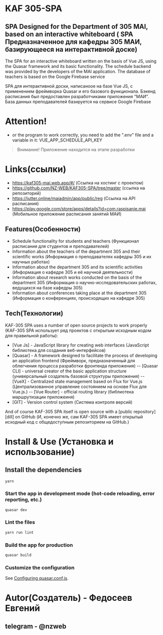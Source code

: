# KAF 305-SPA

## SPA Designed for the Department of 305 MAI, based on an interactive whiteboard ( SPA Предназначенное для кафедры 305 МАИ, базирующееся на интерактивной доске)


The SPA for an interactive whiteboard written on the basis of Vue JS, using the Quasar framework and its basic functionality. The schedule backend was provided by the developers of the MAI application. The database of teachers is based on the Google Firebase service



SPA для интерактивной доски, написаноое на базе Vue JS, с применением фреймворка Quasar и его базового функционала. Бэкенд расписания был предоставлен разработчиками приложения "МАИ". База данных преподавателей базируется на сервисе Google Firebase

# Attention!
- or the program to work correctly, you need to add the ".env" file and a variable in it: VUE_APP_SCHEDULE_API_KEY

> Внимание!
Приложение находится на этапе разработки

# Links(ссылки)
- https://kaf305-mai.web.app/#/ (Ссылка на хостинг с проектом)
- https://github.com/NZ-WEB/KAF305-SPA/tree/master (ссылка на репозиторий)
- https://jutter.online/maiadmin/app/public/reg (Ссылка на API расписания)
- https://play.google.com/store/apps/details?id=com.raspisanie.mai (Мобильное приложение расписания занятий МАИ)

## Features(Особенности)

- Schedule functionality for students and teachers (Функционал расписания для студентов и преподавателей)
- Information about the teachers of the department 305 and their scientific works (Информация о преподавателях кафедры 305 и их научных работах)
- Information about the department 305 and its scientific activities (Информация о кафедре 305 и её научной деятельности)
- Information about research works conducted on the basis of the department 305 (Информация о научно-исследовательских работах, ведущихся на базе кафедры 305)
- Information about conferences taking place at the department 305 (Информация о конференциях, происходящих на кафедре 305)


## Tech(Технологии)

KAF-305 SPA uses a number of open source projects to work properly (KAF-305 SPA использует ряд проектов с открытым исходным кодом для правильной работы):

- [Vue Js] - JavaScript library for creating web interfaces (JavaScript библиотека для создания веб-интерфейсов)
- [Quasar] - A framework designed to facilitate the process of developing an application frontend (Фреймворк, предназначенный для облегчения процесса разработки фронтенда приложения)
  -- [Quasar CLI] - universal creator of the basic application structure (универсальный создатель базовой структуры приложения)
  -- [VueX] - Centralized state management based on Flux for Vue.js (Централизованное управление состоянием на основе Flux для Vue.js.)
  -- [Vue Router] - official routing library (библиотека маршрутизации приложеиня)
- [GIT] - Version control system (Система контроля версий)

And of course KAF-305 SPA itself is open source with a [public repository][dill]
on GitHub (И, конечно же, сам KAF-305 SPA имеет открытый исходный код с общедоступным репозиторием
на GitHub.)

# Install & Use (Установка и использование)
## Install the dependencies
```bash
yarn
```

### Start the app in development mode (hot-code reloading, error reporting, etc.)
```bash
quasar dev
```

### Lint the files
```bash
yarn run lint
```

### Build the app for production
```bash
quasar build
```

### Customize the configuration
See [Configuring quasar.conf.js](https://v2.quasar.dev/quasar-cli/quasar-conf-js).

# Autor(Создатель) - Федосеев Евгений
## telegram - @nzweb
